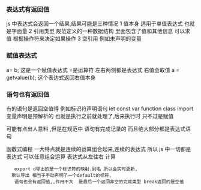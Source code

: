 ### 表达式有返回值

js 中表达式会返回一个结果,结果可能是三种情况
1 值本身 适用于单值表达式 也就是字面量
2 引用类型 规范定义的一种数据结构 里面包含了值和其他信息 可以求值 根据操作符来决定如果操作
3 空引用 例如未声明的变量

### 赋值表达式

a= b;
这是一个赋值表达式 =是运算符 左右两侧都是表达式 右值会取值 a = getvalue(b); 这个表达式返回右值本身

### 语句也有返回值
有的语句是返回空值得 例如标识符声明语句 let const var function class import
变量声明是预解析的  也就是执行之前就处理了,后来执行时 只不过是赋值

可能有点出人意料 ,但是在规范中 语句有完成记录的 而且绝大部分都是表达式语句  
  
  
 函数式编程 一大特点就是连续的运算组合起来,连续的表达式
所以 js 中一切都是表达式 可以任意组合运算
表达式从左往右 计算

       export d导出的是一个标识符的映射.别名 所以会实时更新,
      默认导出 相当于手动声明了一个default的标符,
       语句也会有返回值,,作用不大  是最后一个返回非空的完成类型 break返回的是空值
